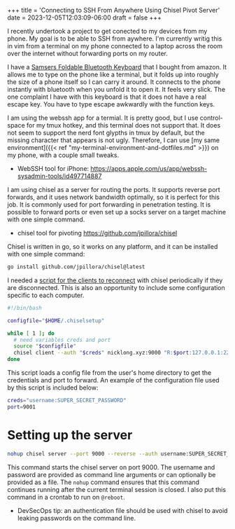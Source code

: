 +++
title = 'Connecting to SSH From Anywhere Using Chisel Pivot Server'
date = 2023-12-05T12:03:09-06:00
draft = false
+++

I recently undertook a project to get conected to my devices from my phone.
My goal is to be able to SSH from aywhere.
I'm currently writig this in vim from a terminal on my phone connected to a laptop across the room over the internet without forwarding ports on my router.

I have a [Samsers Foldable Bluetooth Keyboard](https://www.amazon.com/dp/B07KNHLHDW?ref=ppx_pop_mob_ap_share) that I bought from amazon.
It allows me to type on the phone like a terminal, but it folds up into roughly the size of a phone itself so I can carry it around.
It connects to the phone instantly with bluetooth when you unfold it to open it. It feels very slick.
The one complaint I have with this keyboard is that it does not have a real escape key.
You have to type escape awkwardly with the function keys.

I am using the webssh app for a termial.
It is pretty good, but I use control-space for my tmux hotkey, and this terminal does not support that.
It does not seem to support the nerd font glypths in tmux by default, but the missing character that appears is not ugly.
Therefore, I can use [my same environment]({{< ref "my-terminal-environment-and-dotfiles.md" >}}) on my phone, with a couple small tweaks.

- WebSSH tool for iPhone: https://apps.apple.com/us/app/webssh-sysadmin-tools/id497714887

I am using chisel as a server for routing the ports.
It supports reverse port forwards, and it uses network bandwidth optimally, so it is perfect for this job.
It is commonly used for port forwarding in penetration testing.
It is possible to forward ports or even set up a socks server on a target machine with one simple command.

- chisel tool for pivoting https://github.com/jpillora/chisel

Chisel is written in go, so it works on any platform, and it can be installed with one simple command:
```bash
go install github.com/jpillora/chisel@latest
```

I needed a [script for the clients to reconnect](https://github.com/nicholas-long/environment/blob/main/zet/20231205173345/README.md) with chisel periodically if they are disconnected.
This is also an opportunity to include some configuration specific to each computer.
```bash
#!/bin/bash

configfile="$HOME/.chiselsetup"

while [ 1 ]; do
  # need variables creds and port
  source "$configfile"
  chisel client --auth "$creds" nicklong.xyz:9000 "R:$port:127.0.0.1:22"
done
```

This script loads a config file from the user's home directory to get the credentials and port to forward.
An example of the configuration file used by this script is included below:
```bash
creds="username:SUPER_SECRET_PASSWORD"
port=9001
```

# Setting up the server
```bash
nohup chisel server --port 9000 --reverse --auth username:SUPER_SECRET_PASSWORD
```
This command starts the chisel server on port 9000.
The username and password are provided as command line arguments or can optionally be provided as a file.
The `nohup` command ensures that this command continues running after the current terminal session is closed.
I also put this command in a crontab to run on `@reboot`.

- DevSecOps tip: an authentication file should be used with chisel to avoid leaking passwords on the command line.
